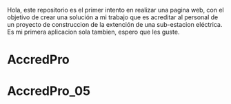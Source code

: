 Hola, este repositorio es el primer intento en realizar una pagina web, con el objetivo de crear una solución a mi trabajo que es acreditar al personal de un 
proyecto de construccion de la extención de una sub-estacion eléctrica.
Es mi primera aplicacion sola tambien, espero que les guste.
# AccredPro
# AccredPro_05
